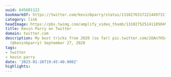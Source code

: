 ```yaml
---
uuid: 645601122
bookmarkOf: https://twitter.com/kevinbparry/status/1310276317221449731?s=20
category: link
headImage: https://pbs.twimg.com/amplify_video_thumb/1310275251411050497/img/flHwJicNb5d7i0JC.jpg:large
title: Kevin Parry on Twitter
domain: twitter.com
description: My best tricks from 2020 (so far) pic.twitter.com/2OAn7HS4dv— Kevin Parry
  (@kevinbparry) September 27, 2020
tags:
- twitter
- kevin parry
date: '2023-01-26T19:45:40.906Z'
highlights:
---
```



